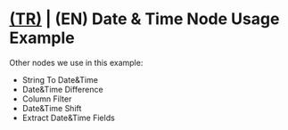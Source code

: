 # [(TR)](TR-README.md) | (EN) Date & Time Node Usage Example

Other nodes we use in this example:
+ String To Date&Time
+ Date&Time Difference
+ Column Filter
+ Date&Time Shift
+ Extract Date&Time Fields
